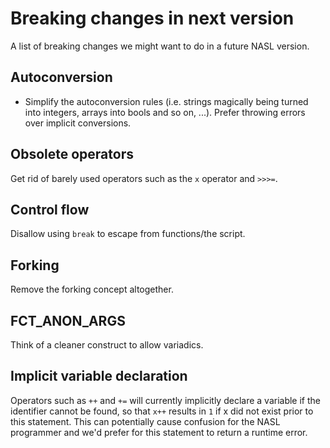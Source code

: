 # Breaking changes in next version
A list of breaking changes we might want to do in a future NASL version.

## Autoconversion
* Simplify the autoconversion rules (i.e. strings magically being turned into integers, arrays into bools and so on, ...). Prefer throwing errors over implicit conversions.

## Obsolete operators
Get rid of barely used operators such as the `x` operator and `>>>=`.

## Control flow
Disallow using `break` to escape from functions/the script.

## Forking
Remove the forking concept altogether.

## FCT_ANON_ARGS
Think of a cleaner construct to allow variadics.

## Implicit variable declaration
Operators such as `++` and `+=` will currently implicitly declare a variable if the identifier cannot be found, so that `x++` results in `1` if x did not exist prior to this statement. This can potentially cause confusion for the NASL programmer and we'd prefer for this statement to return a runtime error.
